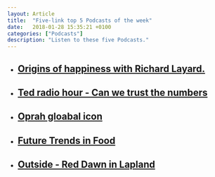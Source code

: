 ```yaml
---
layout: Article
title:  "Five-link top 5 Podcasts of the week"
date:   2018-01-28 15:35:21 +0100
categories: ["Podcasts"]
description: "Listen to these five Podcasts."
---
```



<ul>
    <li>
        <a href="http://pca.st/0IhZ" target="_blank"><h2>Origins of happiness with Richard Layard.</h2>
        </a>
    </li>
    <li>
        <a href="http://pca.st/L0EI" target="_blank"><h2>Ted radio hour - Can we trust the numbers</h2>
        </a>
    </li>
    <li>
        <a href="http://pca.st/OWKp" target="_blank"><h2>Oprah gloabal icon</h2>
        </a>
    </li>
    <li>
        <a href="http://pca.st/dDmC" target="_blank"><h2>Future Trends in Food</h2>
        </a>
    </li>
    <li>
        <a href="http://pca.st/veE8" target="_blank"><h2>Outside - Red Dawn in Lapland</h2>
        </a>
    </li>
</ul>
